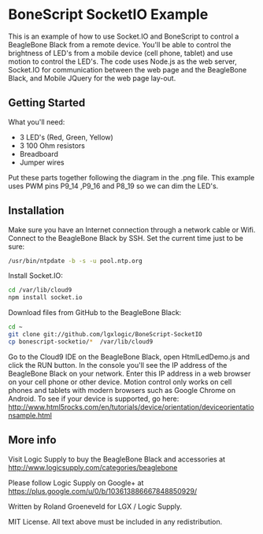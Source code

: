 BoneScript SocketIO Example
===========================

This is an example of how to use Socket.IO and BoneScript to control a BeagleBone Black from a remote device. You'll be able to control the brightness of LED's from a mobile device (cell phone, tablet) and use motion to control the LED's. The code uses Node.js as the web server, Socket.IO for communication between the web page and the BeagleBone Black, and Mobile JQuery for the web page lay-out.


Getting Started
---------------
What you'll need:
- 3 LED's (Red, Green, Yellow)
- 3 100 Ohm resistors
- Breadboard
- Jumper wires

Put these parts together following the diagram in the .png file. This example uses PWM pins P9_14 ,P9_16 and P8_19 so we can dim the LED's. 


Installation
------------
Make sure you have an Internet connection through a network cable or Wifi. Connect to the BeagleBone Black by SSH. Set the current time just to be sure:

````sh
/usr/bin/ntpdate -b -s -u pool.ntp.org
````

Install Socket.IO:

````sh
cd /var/lib/cloud9
npm install socket.io
````

Download files from GitHub to the BeagleBone Black:

````sh
cd ~
git clone git://github.com/lgxlogic/BoneScript-SocketIO
cp bonescript-socketio/*  /var/lib/cloud9
````

Go to the Cloud9 IDE on the BeagleBone Black, open HtmlLedDemo.js and click the RUN button. In the console you'll see the IP address of the BeagleBone Black on your network. Enter this IP address in a web browser on your cell phone or other device. Motion control only works on cell phones and tablets with modern browsers such as Google Chrome on Android. To see if your device is supported, go here: http://www.html5rocks.com/en/tutorials/device/orientation/deviceorientationsample.html


More info
---------
Visit Logic Supply to buy the BeagleBone Black and accessories at http://www.logicsupply.com/categories/beaglebone

Please follow Logic Supply on Google+ at https://plus.google.com/u/0/b/103613886667848850929/

Written by Roland Groeneveld for LGX / Logic Supply.

MIT License. All text above must be included in any redistribution.
